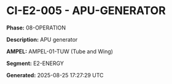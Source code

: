 # CI-E2-005 - APU-GENERATOR

**Phase:** 08-OPERATION

**Description:** APU generator

**AMPEL:** AMPEL-01-TUW (Tube and Wing)

**Segment:** E2-ENERGY

**Generated:** 2025-08-25 17:27:29 UTC
